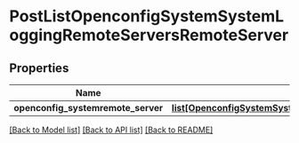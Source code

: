 # PostListOpenconfigSystemSystemLoggingRemoteServersRemoteServer

## Properties
Name | Type | Description | Notes
------------ | ------------- | ------------- | -------------
**openconfig_systemremote_server** | [**list[OpenconfigSystemSystemOpenconfigsystemsystemLoggingRemoteserversRemoteserver]**](OpenconfigSystemSystemOpenconfigsystemsystemLoggingRemoteserversRemoteserver.md) |  | [optional] 

[[Back to Model list]](../README.md#documentation-for-models) [[Back to API list]](../README.md#documentation-for-api-endpoints) [[Back to README]](../README.md)


